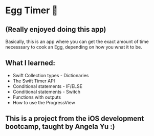 
# Egg Timer 🥚

## (Really enjoyed doing this app)
Basically, this is an app where you can get the exact amount of time necesssary to cook an Egg, depending on how you wnat it to be.

## What I learned:

* Swift Collection types - Dictionaries
* The Swift Timer API
* Conditional statements - IF/ELSE
* Conditional statements - Switch
* Functions with outputs
* How to use the ProgressView

## This is a project from the iOS development bootcamp, taught by Angela Yu  :)



